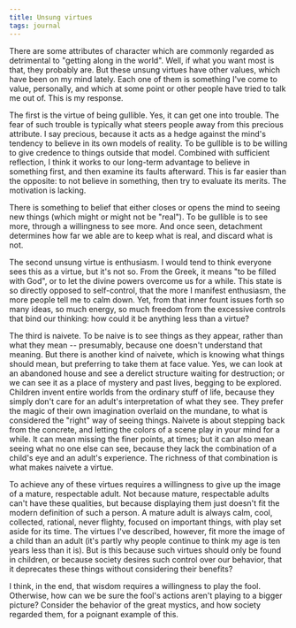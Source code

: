 ```yaml
---
title: Unsung virtues
tags: journal
---
```


There are some attributes of character which are commonly regarded as
detrimental to "getting along in the world".  Well, if what you want
most is that, they probably are.  But these unsung virtues have other
values, which have been on my mind lately.  Each one of them is
something I've come to value, personally, and which at some point or
other people have tried to talk me out of.  This is my response.

The first is the virtue of being gullible.  Yes, it can get one into
trouble.  The fear of such trouble is typically what steers people away
from this precious attribute.  I say precious, because it acts as a
hedge against the mind's tendency to believe in its own models of
reality.  To be gullible is to be willing to give credence to things
outside that model.  Combined with sufficient reflection, I think it
works to our long-term advantage to believe in something first, and then
examine its faults afterward.  This is far easier than the opposite: to
not believe in something, then try to evaluate its merits.  The
motivation is lacking.

There is something to belief that either closes or opens the mind to
seeing new things (which might or might not be "real").  To be gullible
is to see more, through a willingness to see more.  And once seen,
detachment determines how far we able are to keep what is real, and
discard what is not.

The second unsung virtue is enthusiasm.  I would tend to think everyone
sees this as a virtue, but it's not so.  From the Greek, it means "to be
filled with God", or to let the divine powers overcome us for a while.
This state is so directly opposed to self-control, that the more I
manifest enthusiasm, the more people tell me to calm down.  Yet, from
that inner fount issues forth so many ideas, so much energy, so much
freedom from the excessive controls that bind our thinking: how could it
be anything less than a virtue?

The third is naivete.  To be naive is to see things as they appear,
rather than what they mean -- presumably, because one doesn't understand
that meaning.  But there is another kind of naivete, which is knowing
what things should mean, but preferring to take them at face value.
Yes, we can look at an abandoned house and see a derelict structure
waiting for destruction; or we can see it as a place of mystery and past
lives, begging to be explored.  Children invent entire worlds from the
ordinary stuff of life, because they simply don't care for an adult's
interpretation of what they see.  They prefer the magic of their own
imagination overlaid on the mundane, to what is considered the "right"
way of seeing things.  Naivete is about stepping back from the concrete,
and letting the colors of a scene play in your mind for a while.  It can
mean missing the finer points, at times; but it can also mean seeing
what no one else can see, because they lack the combination of a child's
eye and an adult's experience.  The richness of that combination is what
makes naivete a virtue.

To achieve any of these virtues requires a willingness to give up the
image of a mature, respectable adult.  Not because mature, respectable
adults can't have these qualities, but because displaying them just
doesn't fit the modern definition of such a person.  A mature adult is
always calm, cool, collected, rational, never flighty, focused on
important things, with play set aside for its time.  The virtues I've
described, however, fit more the image of a child than an adult (it's
partly why people continue to think my age is ten years less than it
is).  But is this because such virtues should only be found in children,
or because society desires such control over our behavior, that it
deprecates these things without considering their benefits?

I think, in the end, that wisdom requires a willingness to play the
fool.  Otherwise, how can we be sure the fool's actions aren't playing
to a bigger picture?  Consider the behavior of the great mystics, and
how society regarded them, for a poignant example of this.



